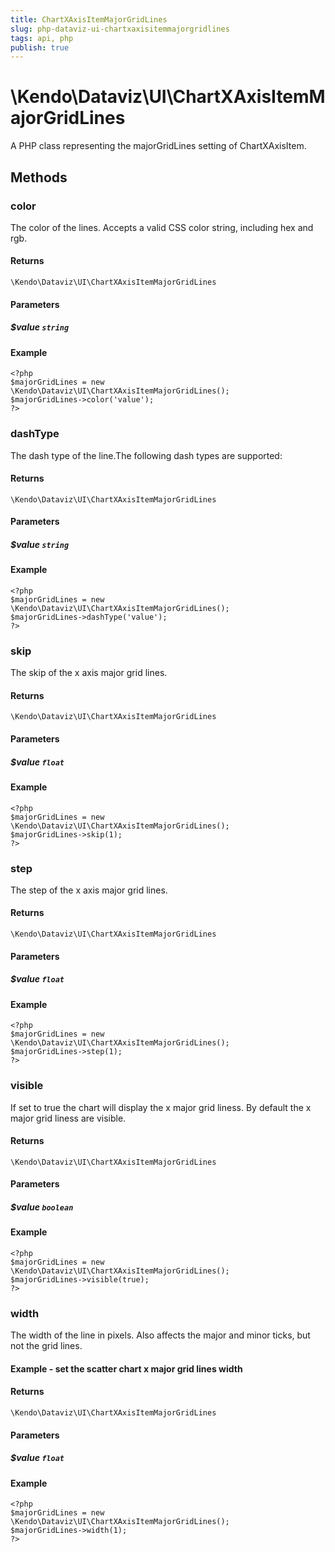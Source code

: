 ```yaml
---
title: ChartXAxisItemMajorGridLines
slug: php-dataviz-ui-chartxaxisitemmajorgridlines
tags: api, php
publish: true
---
```


# \Kendo\Dataviz\UI\ChartXAxisItemMajorGridLines

A PHP class representing the majorGridLines setting of ChartXAxisItem.


## Methods

### color
The color of the lines. Accepts a valid CSS color string, including hex and rgb.

#### Returns
`\Kendo\Dataviz\UI\ChartXAxisItemMajorGridLines`

#### Parameters

##### $value `string`



#### Example 
    <?php
    $majorGridLines = new \Kendo\Dataviz\UI\ChartXAxisItemMajorGridLines();
    $majorGridLines->color('value');
    ?>

### dashType
The dash type of the line.The following dash types are supported:

#### Returns
`\Kendo\Dataviz\UI\ChartXAxisItemMajorGridLines`

#### Parameters

##### $value `string`



#### Example 
    <?php
    $majorGridLines = new \Kendo\Dataviz\UI\ChartXAxisItemMajorGridLines();
    $majorGridLines->dashType('value');
    ?>

### skip
The skip of the x axis major grid lines.

#### Returns
`\Kendo\Dataviz\UI\ChartXAxisItemMajorGridLines`

#### Parameters

##### $value `float`



#### Example 
    <?php
    $majorGridLines = new \Kendo\Dataviz\UI\ChartXAxisItemMajorGridLines();
    $majorGridLines->skip(1);
    ?>

### step
The step of the x axis major grid lines.

#### Returns
`\Kendo\Dataviz\UI\ChartXAxisItemMajorGridLines`

#### Parameters

##### $value `float`



#### Example 
    <?php
    $majorGridLines = new \Kendo\Dataviz\UI\ChartXAxisItemMajorGridLines();
    $majorGridLines->step(1);
    ?>

### visible
If set to true the chart will display the x major grid liness. By default the x major grid liness are visible.

#### Returns
`\Kendo\Dataviz\UI\ChartXAxisItemMajorGridLines`

#### Parameters

##### $value `boolean`



#### Example 
    <?php
    $majorGridLines = new \Kendo\Dataviz\UI\ChartXAxisItemMajorGridLines();
    $majorGridLines->visible(true);
    ?>

### width
The width of the line in pixels. Also affects the major and minor ticks, but not the grid lines.
#### Example - set the scatter chart x major grid lines width

#### Returns
`\Kendo\Dataviz\UI\ChartXAxisItemMajorGridLines`

#### Parameters

##### $value `float`



#### Example 
    <?php
    $majorGridLines = new \Kendo\Dataviz\UI\ChartXAxisItemMajorGridLines();
    $majorGridLines->width(1);
    ?>

 
